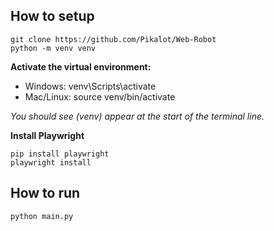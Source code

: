## How to setup

```
git clone https://github.com/Pikalot/Web-Robot
python -m venv venv
```

**Activate the virtual environment:**

- Windows: venv\Scripts\activate
- Mac/Linux: source venv/bin/activate

_You should see (venv) appear at the start of the terminal line._

**Install Playwright**

```
pip install playwright
playwright install
```

## How to run

```
python main.py
```
